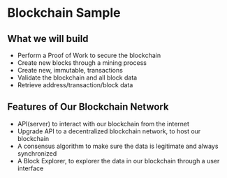 # Blockchain Sample

## What we will build

* Perform a Proof of Work to secure the blockchain
* Create new blocks through a mining process
* Create new, immutable, transactions
* Validate the blockchain and all block data
* Retrieve address/transaction/block data

## Features of Our Blockchain Network

* API(server) to interact with our blockchain from the internet
* Upgrade API to a decentralized blockchain network, to host our blockchain
* A consensus algorithm to make sure the data is legitimate and always synchronized
* A Block Explorer, to explorer the data in our blockchain through a user interface
